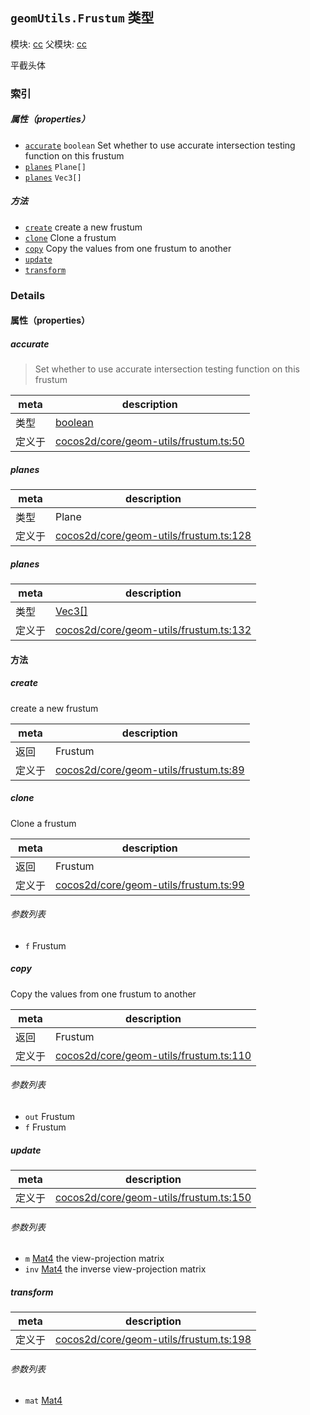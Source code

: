 ## `geomUtils.Frustum` 类型



模块: [cc](../modules/cc.md)
父模块: [cc](../modules/cc.md)


平截头体



### 索引

##### 属性（properties）

  - [`accurate`](#accurate) `boolean` Set whether to use accurate intersection testing function on this frustum
  - [`planes`](#planes) `Plane[]` 
  - [`planes`](#planes) `Vec3[]` 



##### 方法

  - [`create`](#create) create a new frustum
  - [`clone`](#clone) Clone a frustum
  - [`copy`](#copy) Copy the values from one frustum to another
  - [`update`](#update) 
  - [`transform`](#transform) 



### Details


#### 属性（properties）


##### accurate

> Set whether to use accurate intersection testing function on this frustum

| meta | description |
|------|-------------|
| 类型 | <a href="https://developer.mozilla.org/en/JavaScript/Reference/Global_Objects/Boolean" class="crosslink external" target="_blank">boolean</a> |
| 定义于 | [cocos2d/core/geom-utils/frustum.ts:50](https://github.com/cocos-creator/engine/blob/22ca6465effd8063cb95e509843b8bef3d880759/cocos2d/core/geom-utils/frustum.ts#L50) |



##### planes

> 

| meta | description |
|------|-------------|
| 类型 | Plane |
| 定义于 | [cocos2d/core/geom-utils/frustum.ts:128](https://github.com/cocos-creator/engine/blob/22ca6465effd8063cb95e509843b8bef3d880759/cocos2d/core/geom-utils/frustum.ts#L128) |



##### planes

> 

| meta | description |
|------|-------------|
| 类型 | <a href="../classes/Vec3.html" class="crosslink">Vec3[]</a> |
| 定义于 | [cocos2d/core/geom-utils/frustum.ts:132](https://github.com/cocos-creator/engine/blob/22ca6465effd8063cb95e509843b8bef3d880759/cocos2d/core/geom-utils/frustum.ts#L132) |






<!-- Method Block -->
#### 方法


##### create

create a new frustum

| meta | description |
|------|-------------|
| 返回 | Frustum 
| 定义于 | [cocos2d/core/geom-utils/frustum.ts:89](https://github.com/cocos-creator/engine/blob/22ca6465effd8063cb95e509843b8bef3d880759/cocos2d/core/geom-utils/frustum.ts#L89) |



##### clone

Clone a frustum

| meta | description |
|------|-------------|
| 返回 | Frustum 
| 定义于 | [cocos2d/core/geom-utils/frustum.ts:99](https://github.com/cocos-creator/engine/blob/22ca6465effd8063cb95e509843b8bef3d880759/cocos2d/core/geom-utils/frustum.ts#L99) |

###### 参数列表
- `f` Frustum 


##### copy

Copy the values from one frustum to another

| meta | description |
|------|-------------|
| 返回 | Frustum 
| 定义于 | [cocos2d/core/geom-utils/frustum.ts:110](https://github.com/cocos-creator/engine/blob/22ca6465effd8063cb95e509843b8bef3d880759/cocos2d/core/geom-utils/frustum.ts#L110) |

###### 参数列表
- `out` Frustum 
- `f` Frustum 


##### update



| meta | description |
|------|-------------|
| 定义于 | [cocos2d/core/geom-utils/frustum.ts:150](https://github.com/cocos-creator/engine/blob/22ca6465effd8063cb95e509843b8bef3d880759/cocos2d/core/geom-utils/frustum.ts#L150) |

###### 参数列表
- `m` <a href="../classes/Mat4.html" class="crosslink">Mat4</a> the view-projection matrix
- `inv` <a href="../classes/Mat4.html" class="crosslink">Mat4</a> the inverse view-projection matrix


##### transform



| meta | description |
|------|-------------|
| 定义于 | [cocos2d/core/geom-utils/frustum.ts:198](https://github.com/cocos-creator/engine/blob/22ca6465effd8063cb95e509843b8bef3d880759/cocos2d/core/geom-utils/frustum.ts#L198) |

###### 参数列表
- `mat` <a href="../classes/Mat4.html" class="crosslink">Mat4</a> 



